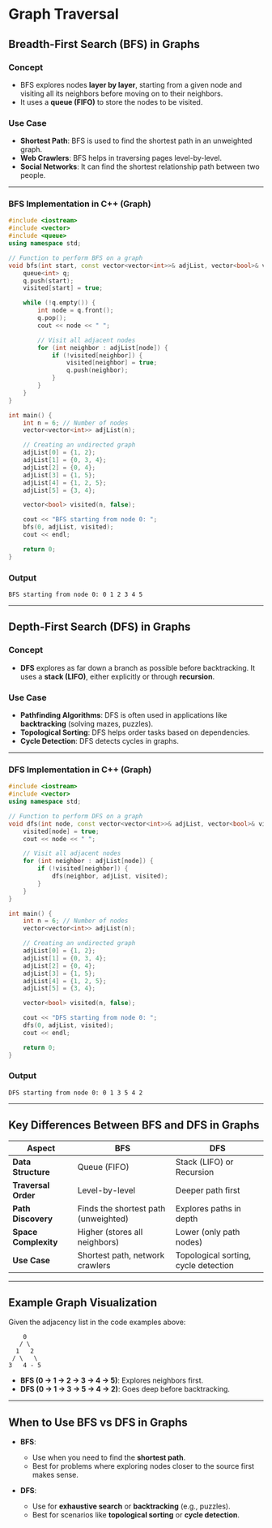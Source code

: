 # Graph Traversal

## **Breadth-First Search (BFS) in Graphs**

### Concept

- BFS explores nodes **layer by layer**, starting from a given node and visiting all its neighbors before moving on to
  their neighbors.
- It uses a **queue (FIFO)** to store the nodes to be visited.

### Use Case

- **Shortest Path**: BFS is used to find the shortest path in an unweighted graph.
- **Web Crawlers**: BFS helps in traversing pages level-by-level.
- **Social Networks**: It can find the shortest relationship path between two people.

---

### **BFS Implementation in C++ (Graph)**

```cpp
#include <iostream>
#include <vector>
#include <queue>
using namespace std;

// Function to perform BFS on a graph
void bfs(int start, const vector<vector<int>>& adjList, vector<bool>& visited) {
    queue<int> q;
    q.push(start);
    visited[start] = true;

    while (!q.empty()) {
        int node = q.front();
        q.pop();
        cout << node << " ";

        // Visit all adjacent nodes
        for (int neighbor : adjList[node]) {
            if (!visited[neighbor]) {
                visited[neighbor] = true;
                q.push(neighbor);
            }
        }
    }
}

int main() {
    int n = 6; // Number of nodes
    vector<vector<int>> adjList(n);

    // Creating an undirected graph
    adjList[0] = {1, 2};
    adjList[1] = {0, 3, 4};
    adjList[2] = {0, 4};
    adjList[3] = {1, 5};
    adjList[4] = {1, 2, 5};
    adjList[5] = {3, 4};

    vector<bool> visited(n, false);

    cout << "BFS starting from node 0: ";
    bfs(0, adjList, visited);
    cout << endl;

    return 0;
}
```

### **Output**

```
BFS starting from node 0: 0 1 2 3 4 5
```

---

## **Depth-First Search (DFS) in Graphs**

### Concept

- **DFS** explores as far down a branch as possible before backtracking. It uses a **stack (LIFO)**, either explicitly
  or through **recursion**.

### Use Case

- **Pathfinding Algorithms**: DFS is often used in applications like **backtracking** (solving mazes, puzzles).
- **Topological Sorting**: DFS helps order tasks based on dependencies.
- **Cycle Detection**: DFS detects cycles in graphs.

---

### **DFS Implementation in C++ (Graph)**

```cpp
#include <iostream>
#include <vector>
using namespace std;

// Function to perform DFS on a graph
void dfs(int node, const vector<vector<int>>& adjList, vector<bool>& visited) {
    visited[node] = true;
    cout << node << " ";

    // Visit all adjacent nodes
    for (int neighbor : adjList[node]) {
        if (!visited[neighbor]) {
            dfs(neighbor, adjList, visited);
        }
    }
}

int main() {
    int n = 6; // Number of nodes
    vector<vector<int>> adjList(n);

    // Creating an undirected graph
    adjList[0] = {1, 2};
    adjList[1] = {0, 3, 4};
    adjList[2] = {0, 4};
    adjList[3] = {1, 5};
    adjList[4] = {1, 2, 5};
    adjList[5] = {3, 4};

    vector<bool> visited(n, false);

    cout << "DFS starting from node 0: ";
    dfs(0, adjList, visited);
    cout << endl;

    return 0;
}
```

### **Output**

```
DFS starting from node 0: 0 1 3 5 4 2
```

---

## Key Differences Between BFS and DFS in Graphs

| **Aspect**           | **BFS**                              | **DFS**                              |
|----------------------|--------------------------------------|--------------------------------------|
| **Data Structure**   | Queue (FIFO)                         | Stack (LIFO) or Recursion            |
| **Traversal Order**  | Level-by-level                       | Deeper path first                    |
| **Path Discovery**   | Finds the shortest path (unweighted) | Explores paths in depth              |
| **Space Complexity** | Higher (stores all neighbors)        | Lower (only path nodes)              |
| **Use Case**         | Shortest path, network crawlers      | Topological sorting, cycle detection |

---

## Example Graph Visualization

Given the adjacency list in the code examples above:

```
    0
   / \
  1   2
 / \   \
3   4 - 5
```

- **BFS (0 → 1 → 2 → 3 → 4 → 5)**: Explores neighbors first.
- **DFS (0 → 1 → 3 → 5 → 4 → 2)**: Goes deep before backtracking.

---

## When to Use BFS vs DFS in Graphs

- **BFS**:
    - Use when you need to find the **shortest path**.
    - Best for problems where exploring nodes closer to the source first makes sense.

- **DFS**:
    - Use for **exhaustive search** or **backtracking** (e.g., puzzles).
    - Best for scenarios like **topological sorting** or **cycle detection**.